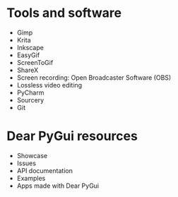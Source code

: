# Tools and software

- Gimp
- Krita
- Inkscape
- EasyGif
- ScreenToGif
- ShareX
- Screen recording: Open Broadcaster Software (OBS)
- Lossless video editing
- PyCharm
- Sourcery
- Git

# Dear PyGui resources

- Showcase
- Issues
- API documentation
- Examples
- Apps made with Dear PyGui

